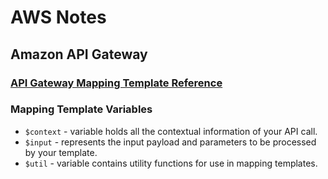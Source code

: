 # AWS Notes

## Amazon API Gateway

### [API Gateway Mapping Template Reference](http://docs.aws.amazon.com/apigateway/latest/developerguide/api-gateway-mapping-template-reference.html)

### Mapping Template Variables

* `$context` - variable holds all the contextual information of your API call. 
* `$input` - represents the input payload and parameters to be processed by your template.
* `$util` - variable contains utility functions for use in mapping templates.






